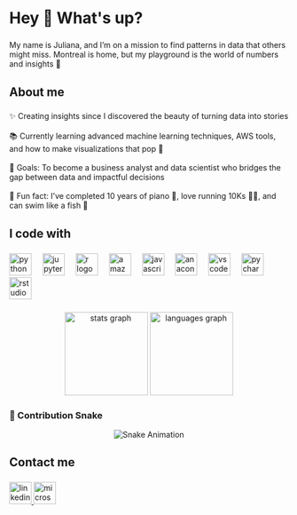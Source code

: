 <h1 align="left">Hey 👋 What's up?</h1>

###

<p align="left">My name is Juliana, and I’m on a mission to find patterns in data that others might miss. Montreal is home, but my playground is the world of numbers and insights 🚀</p>

###

<h2 align="left">About me</h2>

###

<p align="left">✨ Creating insights since I discovered the beauty of turning data into stories<br><br>📚 Currently learning advanced machine learning techniques, AWS tools, and how to make visualizations that pop 🎨<br><br>🎯 Goals: To become a business analyst and data scientist who bridges the gap between data and impactful decisions<br><br>🎲 Fun fact: I’ve completed 10 years of piano 🎹, love running 10Ks 🏃‍♀️, and can swim like a fish 🐠</p>

###

<h2 align="left">I code with</h2>

###

<div align="left">
  <img src="https://cdn.jsdelivr.net/gh/devicons/devicon/icons/python/python-original.svg" height="40" alt="python logo"  />
  <img width="12" />
  <img src="https://cdn.jsdelivr.net/gh/devicons/devicon/icons/jupyter/jupyter-original.svg" height="40" alt="jupyter logo"  />
  <img width="12" />
  <img src="https://cdn.jsdelivr.net/gh/devicons/devicon/icons/r/r-original.svg" height="40" alt="r logo"  />
  <img width="12" />
  <img src="https://cdn.jsdelivr.net/gh/devicons/devicon/icons/amazonwebservices/amazonwebservices-line-wordmark.svg" height="40" alt="amazonwebservices logo"  />
  <img width="12" />
  <img src="https://cdn.jsdelivr.net/gh/devicons/devicon/icons/javascript/javascript-original.svg" height="40" alt="javascript logo"  />
  <img width="12" />
  <img src="https://cdn.jsdelivr.net/gh/devicons/devicon/icons/anaconda/anaconda-original.svg" height="40" alt="anaconda logo"  />
  <img width="12" />
  <img src="https://cdn.jsdelivr.net/gh/devicons/devicon/icons/vscode/vscode-original.svg" height="40" alt="vscode logo"  />
  <img width="12" />
  <img src="https://cdn.jsdelivr.net/gh/devicons/devicon/icons/pycharm/pycharm-original.svg" height="40" alt="pycharm logo"  />
  <img width="12" />
  <img src="https://cdn.jsdelivr.net/gh/devicons/devicon/icons/rstudio/rstudio-original.svg" height="40" alt="rstudio logo"  />
</div>

###

<div align="center">
  <img src="https://github-readme-stats.vercel.app/api?username=julianahubacova&hide_title=false&hide_rank=false&show_icons=true&include_all_commits=true&count_private=true&disable_animations=false&theme=dracula&locale=en&hide_border=false&order=1" height="150" alt="stats graph"  />
  <img src="https://github-readme-stats.vercel.app/api/top-langs?username=julianahubacova&locale=en&hide_title=false&layout=compact&card_width=320&langs_count=5&theme=dracula&hide_border=false&order=2" height="150" alt="languages graph"  />
</div>

### 🐍 Contribution Snake

<div align="center">
  <img src="https://raw.githubusercontent.com/julianahubacova/output/snake.svg" alt="Snake Animation" />
</div>

###

<h2 align="left">Contact me</h2>

###

<div align="left">
  <a href="https://www.linkedin.com/in/juliana-hubacova" target="_blank">
    <img src="https://raw.githubusercontent.com/maurodesouza/profile-readme-generator/master/src/assets/icons/social/linkedin/default.svg" width="40" height="40" alt="linkedin logo" />
  </a>
  <a href="mailto:juliana.hubacova@mail.mcgill.ca">
    <img src="https://raw.githubusercontent.com/maurodesouza/profile-readme-generator/master/src/assets/icons/social/microsoft-outlook/default.svg" width="40" height="40" alt="microsoft-outlook logo" />
  </a>
</div>

###
